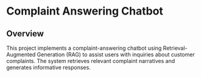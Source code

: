 # Complaint Answering Chatbot

## Overview
This project implements a complaint-answering chatbot using Retrieval-Augmented Generation (RAG) to assist users with inquiries about customer complaints. The system retrieves relevant complaint narratives and generates informative responses.